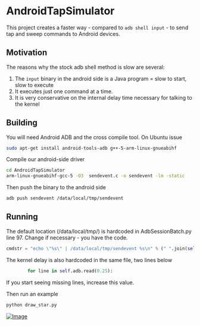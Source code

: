 # AndroidTapSimulator

This project creates a faster way - compared to `adb shell input` - to send tap and sweep commands to Android devices.

## Motivation 

The reasons why the stock adb shell method is slow are several: 

1. The `input` binary in the android side is a Java program = slow to start, slow to execute
2. It executes just one command at a time. 
3. It is very conservative on the internal delay time necessary for talking to the kernel 

## Building 

You will need Android ADB and the cross compile tool. On Ubuntu issue

```bash
sudo apt-get install android-tools-adb g++-5-arm-linux-gnueabihf
```

Compile our android-side driver 

```bash
cd AndroidTapSimulator
arm-linux-gnueabihf-gcc-5 -O3  sendevent.c -o sendevent -lm -static
```
Then push the binary to the android side

```bash
adb push sendevent /data/local/tmp/sendevent
```

## Running 

The default location (/data/local/tmp/) is hardcoded in AdbSessionBatch.py line 97. Change if necessary - you have the code.
```python
cmdstr = "echo \"%s\" | /data/local/tmp/sendevent %s\n" % (" ".join(self.commands),self.touchscreen )
```
The kernel delay is also hardcoded in the same file, two lines below
```python
        for line in self.adb.read(0.25):
```
If you start seeing missing lines, increase this value.
        
Then run an example

```bash
python draw_star.py
```
[ ![Image](http://img.youtube.com/vi/kQ-1bTO8W3E/0.jpg) ](https://www.youtube.com/watch?v=kQ-1bTO8W3E)

